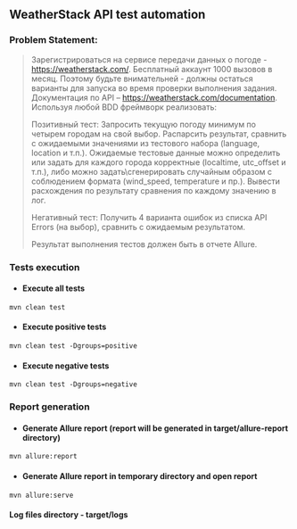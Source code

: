 ## WeatherStack API test automation

### Problem Statement:

>Зарегистрироваться на сервисе передачи данных о погоде - https://weatherstack.com/. Бесплатный аккаунт 1000 вызовов в месяц. Поэтому будьте внимательней - должны остаться варианты для запуска во время проверки выполнения задания. Документация по API – https://weatherstack.com/documentation.
Используя любой BDD фреймворк реализовать:
>
>Позитивный тест:
>Запросить текущую погоду минимум по четырем городам на свой выбор.
Распарсить результат, сравнить с ожидаемыми значениями из тестового набора (language, location и т.п.). Ожидаемые тестовые данные можно определить или задать для каждого города корректные (localtime, utc_offset и т.п.), либо можно задать\сгенерировать случайным образом с соблюдением формата (wind_speed, temperature и пр.).
Вывести расхождения по результату сравнения по каждому значению в лог.
> 
> Негативный тест:
Получить 4 варианта ошибок из списка API Errors (на выбор), сравнить с ожидаемым результатом.
> 
>Результат выполнения тестов должен быть в отчете Allure.


### Tests execution

- #### Execute all tests

````
mvn clean test
````

- #### Execute positive tests

````
mvn clean test -Dgroups=positive
````

- #### Execute negative tests

````
mvn clean test -Dgroups=negative
````

### Report generation

- #### Generate Allure report (report will be generated in target/allure-report directory)

````
mvn allure:report
````

- #### Generate Allure report in temporary directory and open report

````
mvn allure:serve
````

#### Log files directory - target/logs